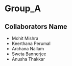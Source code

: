 # Group_A

## Collaborators Name

* Mohit Mishra
* Keerthana Perumal
* Archana Nallam
* Sweta Bannerjee
* Anusha Thakkar
